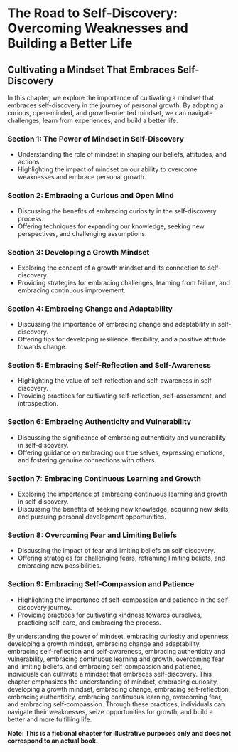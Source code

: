 The Road to Self-Discovery: Overcoming Weaknesses and Building a Better Life
============================================================================

Cultivating a Mindset That Embraces Self-Discovery
-------------------------------------------------------------

In this chapter, we explore the importance of cultivating a mindset that embraces self-discovery in the journey of personal growth. By adopting a curious, open-minded, and growth-oriented mindset, we can navigate challenges, learn from experiences, and build a better life.

### Section 1: The Power of Mindset in Self-Discovery

* Understanding the role of mindset in shaping our beliefs, attitudes, and actions.
* Highlighting the impact of mindset on our ability to overcome weaknesses and embrace personal growth.

### Section 2: Embracing a Curious and Open Mind

* Discussing the benefits of embracing curiosity in the self-discovery process.
* Offering techniques for expanding our knowledge, seeking new perspectives, and challenging assumptions.

### Section 3: Developing a Growth Mindset

* Exploring the concept of a growth mindset and its connection to self-discovery.
* Providing strategies for embracing challenges, learning from failure, and embracing continuous improvement.

### Section 4: Embracing Change and Adaptability

* Discussing the importance of embracing change and adaptability in self-discovery.
* Offering tips for developing resilience, flexibility, and a positive attitude towards change.

### Section 5: Embracing Self-Reflection and Self-Awareness

* Highlighting the value of self-reflection and self-awareness in self-discovery.
* Providing practices for cultivating self-reflection, self-assessment, and introspection.

### Section 6: Embracing Authenticity and Vulnerability

* Discussing the significance of embracing authenticity and vulnerability in self-discovery.
* Offering guidance on embracing our true selves, expressing emotions, and fostering genuine connections with others.

### Section 7: Embracing Continuous Learning and Growth

* Exploring the importance of embracing continuous learning and growth in self-discovery.
* Discussing the benefits of seeking new knowledge, acquiring new skills, and pursuing personal development opportunities.

### Section 8: Overcoming Fear and Limiting Beliefs

* Discussing the impact of fear and limiting beliefs on self-discovery.
* Offering strategies for challenging fears, reframing limiting beliefs, and embracing new possibilities.

### Section 9: Embracing Self-Compassion and Patience

* Highlighting the importance of self-compassion and patience in the self-discovery journey.
* Providing practices for cultivating kindness towards ourselves, practicing self-care, and embracing the process.

By understanding the power of mindset, embracing curiosity and openness, developing a growth mindset, embracing change and adaptability, embracing self-reflection and self-awareness, embracing authenticity and vulnerability, embracing continuous learning and growth, overcoming fear and limiting beliefs, and embracing self-compassion and patience, individuals can cultivate a mindset that embraces self-discovery. This chapter emphasizes the understanding of mindset, embracing curiosity, developing a growth mindset, embracing change, embracing self-reflection, embracing authenticity, embracing continuous learning, overcoming fear, and embracing self-compassion. Through these practices, individuals can navigate their weaknesses, seize opportunities for growth, and build a better and more fulfilling life.

**Note: This is a fictional chapter for illustrative purposes only and does not correspond to an actual book.**
